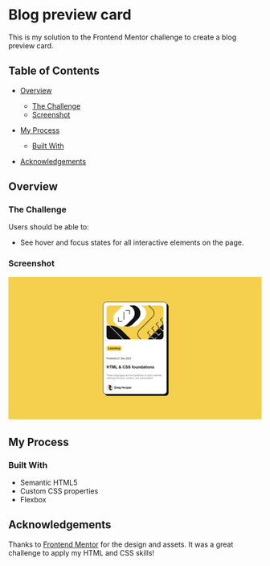 # Blog preview card

This is my solution to the Frontend Mentor challenge to create a blog preview card.

## Table of Contents

- [Overview](#overview)
  - [The Challenge](#the-challenge)
  - [Screenshot](#screenshot)
- [My Process](#my-process)
  - [Built With](#built-with)

- [Acknowledgements](#acknowledgements)

## Overview

### The Challenge

Users should be able to:

- See hover and focus states for all interactive elements on the page.

### Screenshot

![](./design/ScreenshotTEST.png)

## My Process

### Built With

- Semantic HTML5
- Custom CSS properties
- Flexbox

## Acknowledgements

Thanks to [Frontend Mentor](https://www.frontendmentor.io) for the design and assets. It was a great challenge to apply my HTML and CSS skills!